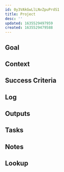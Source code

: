 ```yaml
---
id: 0y3VAkGwLlLNvZpuPrdS1
title: Project
desc: ''
updated: 1635529497959
created: 1635529479588
---
```


## Goal
<!-- What are you trying to accomplish -->

## Context
<!-- Background information -->

## Success Criteria
<!-- milestones for this project -->

## Log
<!-- For longer projects, keep a rough log of major events-->

## Outputs
<!-- any outputs that were generated from this project. eg. slides, videos, etc-->

<!-- Everything below this line is work needed to achieve the stated goal-->

## Tasks
<!-- use this space to track current tasks. alternatively, you can also link to your daily journal note -->

## Notes
<!-- use this space for arbitrary notes -->

## Lookup
<!-- relevant prior work or resources -->
